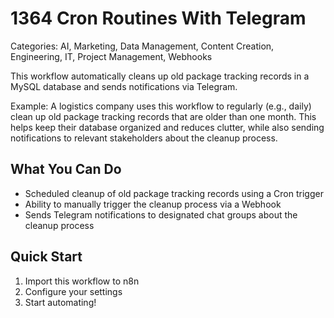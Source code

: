 # 1364 Cron Routines With Telegram

Categories: AI, Marketing, Data Management, Content Creation, Engineering, IT, Project Management, Webhooks

This workflow automatically cleans up old package tracking records in a MySQL database and sends notifications via Telegram.

Example: A logistics company uses this workflow to regularly (e.g., daily) clean up old package tracking records that are older than one month. This helps keep their database organized and reduces clutter, while also sending notifications to relevant stakeholders about the cleanup process.

## What You Can Do
- Scheduled cleanup of old package tracking records using a Cron trigger
- Ability to manually trigger the cleanup process via a Webhook
- Sends Telegram notifications to designated chat groups about the cleanup process

## Quick Start
1. Import this workflow to n8n
2. Configure your settings
3. Start automating!


